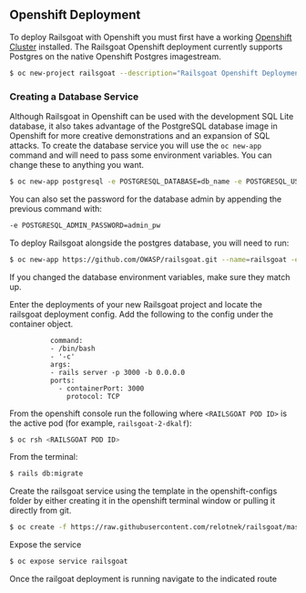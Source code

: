 ## Openshift Deployment
To deploy Railsgoat with Openshift you must first have a working [Openshift Cluster](https://docs.okd.io/latest/welcome/index.html) installed. The Railsgoat Openshift deployment currently supports Postgres on the native Openshift Postgres imagestream.

```bash
$ oc new-project railsgoat --description="Railsgoat Openshift Deployment" --display-name="Railsgoat"
```
### Creating a Database Service

Although Railsgoat in Openshift can be used with the development SQL Lite database, it also takes advantage of the PostgreSQL database image in Openshift for more creative demonstrations and an expansion of SQL attacks. To create the database service you will use the `oc new-app` command and will need to pass some environment variables. You can change these to anything you want.

```bash
$ oc new-app postgresql -e POSTGRESQL_DATABASE=db_name -e POSTGRESQL_USER=username -e POSTGRESQL_PASSWORD=password
```

You can also set the password for the database admin by appending the previous command with:

```bash
-e POSTGRESQL_ADMIN_PASSWORD=admin_pw
```

To deploy Railsgoat alongside the postgres database, you will need to run:
```bash
$ oc new-app https://github.com/OWASP/railsgoat.git --name=railsgoat -e POSTGRESQL_USER=username -e POSTGRESQL_PASSWORD=password -e POSTGRESQL_DATABASE=db_name -e DATABASE_SERVICE_NAME=postgresql -e RAILS_ENV=openshift
```

If you changed the database environment variables, make sure they match up.

Enter the deployments of your new Railsgoat project and locate the railsgoat deployment config. Add the following to the config under the container object.

```
          command:
          - /bin/bash
          - '-c'
          args:
          - rails server -p 3000 -b 0.0.0.0
          ports:
            - containerPort: 3000
              protocol: TCP
```

From the openshift console run the following where `<RAILSGOAT POD ID>` is the active pod (for example, `railsgoat-2-dkalf`):

```bash
$ oc rsh <RAILSGOAT POD ID>
```

From the terminal:

```bash
$ rails db:migrate
```

Create the railsgoat service using the template in the openshift-configs folder by either creating it in the openshift terminal window or pulling it directly from git.

```bash
$ oc create -f https://raw.githubusercontent.com/relotnek/railsgoat/master/openshift-configs/railsgoatservice.yaml
```

Expose the service

```bash
$ oc expose service railsgoat
```

Once the railgoat deployment is running navigate to the indicated route
